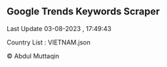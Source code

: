 

## Google Trends Keywords Scraper 
 
Last Update 03-08-2023 , 17:49:43

Country List :
VIETNAM.json



© Abdul Muttaqin 
